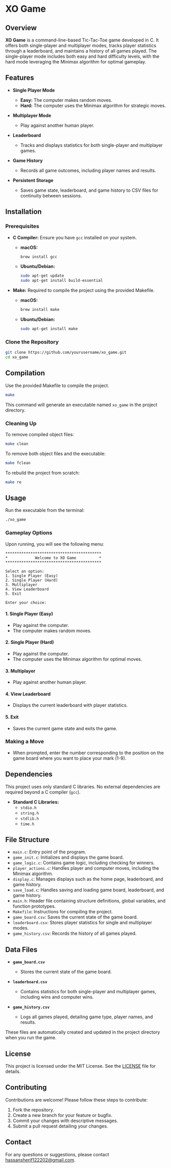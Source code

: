 # XO Game

## Overview

**XO Game** is a command-line-based Tic-Tac-Toe game developed in C. It offers both single-player and multiplayer modes, tracks player statistics through a leaderboard, and maintains a history of all games played. The single-player mode includes both easy and hard difficulty levels, with the hard mode leveraging the Minimax algorithm for optimal gameplay.

## Features

- **Single Player Mode**
  - **Easy:** The computer makes random moves.
  - **Hard:** The computer uses the Minimax algorithm for strategic moves.
  
- **Multiplayer Mode**
  - Play against another human player.

- **Leaderboard**
  - Tracks and displays statistics for both single-player and multiplayer games.

- **Game History**
  - Records all game outcomes, including player names and results.

- **Persistent Storage**
  - Saves game state, leaderboard, and game history to CSV files for continuity between sessions.

## Installation

### Prerequisites

- **C Compiler:** Ensure you have `gcc` installed on your system.
  
  - **macOS:**
    ```bash
    brew install gcc
    ```
  
  - **Ubuntu/Debian:**
    ```bash
    sudo apt-get update
    sudo apt-get install build-essential
    ```
  
- **Make:** Required to compile the project using the provided Makefile.
  
  - **macOS:**
    ```bash
    brew install make
    ```
  
  - **Ubuntu/Debian:**
    ```bash
    sudo apt-get install make
    ```

### Clone the Repository

```bash
git clone https://github.com/yourusername/xo_game.git
cd xo_game
```

## Compilation

Use the provided Makefile to compile the project.

```bash
make
```

This command will generate an executable named `xo_game` in the project directory.

### Cleaning Up

To remove compiled object files:

```bash
make clean
```

To remove both object files and the executable:

```bash
make fclean
```

To rebuild the project from scratch:

```bash
make re
```

## Usage

Run the executable from the terminal:

```bash
./xo_game
```

### Gameplay Options

Upon running, you will see the following menu:

```
******************************************
*            Welcome to XO Game          *
******************************************

Select an option:
1. Single Player (Easy)
2. Single Player (Hard)
3. Multiplayer
4. View Leaderboard
5. Exit

Enter your choice:
```

#### 1. Single Player (Easy)

- Play against the computer.
- The computer makes random moves.

#### 2. Single Player (Hard)

- Play against the computer.
- The computer uses the Minimax algorithm for optimal moves.

#### 3. Multiplayer

- Play against another human player.

#### 4. View Leaderboard

- Displays the current leaderboard with player statistics.

#### 5. Exit

- Saves the current game state and exits the game.

### Making a Move

- When prompted, enter the number corresponding to the position on the game board where you want to place your mark (1-9).

## Dependencies

This project uses only standard C libraries. No external dependencies are required beyond a C compiler (`gcc`).

- **Standard C Libraries:**
  - `stdio.h`
  - `string.h`
  - `stdlib.h`
  - `time.h`

## File Structure

- `main.c`: Entry point of the program.
- `game_init.c`: Initializes and displays the game board.
- `game_logic.c`: Contains game logic, including checking for winners.
- `player_actions.c`: Handles player and computer moves, including the Minimax algorithm.
- `display.c`: Manages displays such as the home page, leaderboard, and game history.
- `save_load.c`: Handles saving and loading game board, leaderboard, and game history.
- `main.h`: Header file containing structure definitions, global variables, and function prototypes.
- `Makefile`: Instructions for compiling the project.
- `game_board.csv`: Saves the current state of the game board.
- `leaderboard.csv`: Stores player statistics for single and multiplayer modes.
- `game_history.csv`: Records the history of all games played.

## Data Files

- **`game_board.csv`**
  - Stores the current state of the game board.
  
- **`leaderboard.csv`**
  - Contains statistics for both single-player and multiplayer games, including wins and computer wins.
  
- **`game_history.csv`**
  - Logs all games played, detailing game type, player names, and results.

These files are automatically created and updated in the project directory when you run the game.

## License

This project is licensed under the MIT License. See the [LICENSE](LICENSE) file for details.

## Contributing

Contributions are welcome! Please follow these steps to contribute:

1. Fork the repository.
2. Create a new branch for your feature or bugfix.
3. Commit your changes with descriptive messages.
4. Submit a pull request detailing your changes.

## Contact

For any questions or suggestions, please contact [hassansherif122202@gmail.com](mailto:hassansherif122202@gmail.com).

